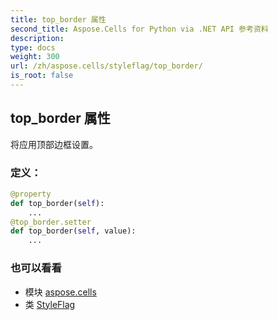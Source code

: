 ```yaml
---
title: top_border 属性
second_title: Aspose.Cells for Python via .NET API 参考资料
description:
type: docs
weight: 300
url: /zh/aspose.cells/styleflag/top_border/
is_root: false
---
```

## top_border 属性

将应用顶部边框设置。
### 定义：
```python
@property
def top_border(self):
    ...
@top_border.setter
def top_border(self, value):
    ...
```

### 也可以看看
* 模块 [aspose.cells](../../)
* 类 [StyleFlag](/cells/python-net/zh/aspose.cells/styleflag)
